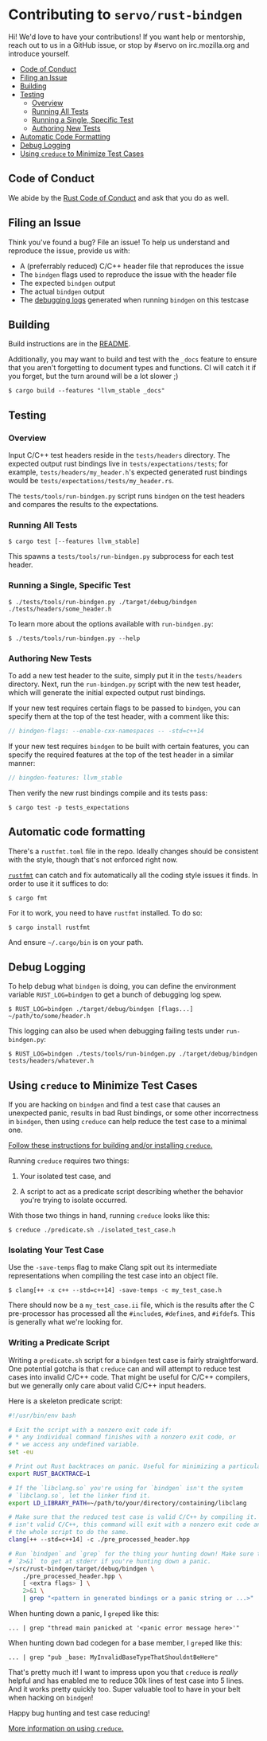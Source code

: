 # Contributing to `servo/rust-bindgen`

Hi! We'd love to have your contributions! If you want help or mentorship, reach
out to us in a GitHub issue, or stop by #servo on irc.mozilla.org and introduce
yourself.

* [Code of Conduct](#coc)
* [Filing an Issue](#issue)
* [Building](#building)
* [Testing](#tests)
  * [Overview](#tests-overview)
  * [Running All Tests](#tests-all)
  * [Running a Single, Specific Test](#tests-one)
  * [Authoring New Tests](#tests-new)
* [Automatic Code Formatting](#formatting)
* [Debug Logging](#logs)
* [Using `creduce` to Minimize Test Cases](#creduce)

## Code of Conduct <span id="coc"/>

We abide by the [Rust Code of Conduct][coc] and ask that you do as well.

[coc]: https://www.rust-lang.org/en-US/conduct.html

## Filing an Issue <span id="issue"/>

Think you've found a bug? File an issue! To help us understand and reproduce the
issue, provide us with:

* A (preferrably reduced) C/C++ header file that reproduces the issue
* The `bindgen` flags used to reproduce the issue with the header file
* The expected `bindgen` output
* The actual `bindgen` output
* The [debugging logs](#logs) generated when running `bindgen` on this testcase

## Building <span id="building"/>

Build instructions are in the [README](./README.md).

Additionally, you may want to build and test with the `_docs` feature to ensure
that you aren't forgetting to document types and functions. CI will catch it if
you forget, but the turn around will be a lot slower ;)

```
$ cargo build --features "llvm_stable _docs"
```

## Testing <span id="tests"/>

### Overview <span id="tests-overview"/>

Input C/C++ test headers reside in the `tests/headers` directory. The expected
output rust bindings live in `tests/expectations/tests`; for example,
`tests/headers/my_header.h`'s expected generated rust bindings would be
`tests/expectations/tests/my_header.rs`.

The `tests/tools/run-bindgen.py` script runs `bindgen` on the test headers and
compares the results to the expectations.

### Running All Tests <span id="tests-all"/>

```
$ cargo test [--features llvm_stable]
```

This spawns a `tests/tools/run-bindgen.py` subprocess for each test header.

### Running a Single, Specific Test <span id="tests-one"/>

```
$ ./tests/tools/run-bindgen.py ./target/debug/bindgen ./tests/headers/some_header.h
```

To learn more about the options available with `run-bindgen.py`:

```
$ ./tests/tools/run-bindgen.py --help
```

### Authoring New Tests <span id="tests-new"/>

To add a new test header to the suite, simply put it in the `tests/headers`
directory. Next, run the `run-bindgen.py` script with the new test header, which
will generate the initial expected output rust bindings.

If your new test requires certain flags to be passed to `bindgen`, you can
specify them at the top of the test header, with a comment like this:

```c
// bindgen-flags: --enable-cxx-namespaces -- -std=c++14
```

If your new test requires `bindgen` to be built with certain features, you can
specify the required features at the top of the test header in a similar manner:

```c
// bingden-features: llvm_stable
```

Then verify the new rust bindings compile and its tests pass:

```
$ cargo test -p tests_expectations
```

## Automatic code formatting <span id="formatting"/>

There's a `rustfmt.toml` file in the repo. Ideally changes should be consistent
with the style, though that's not enforced right now.

[`rustfmt`](https://github.com/rust-lang-nursery/rustfmt) can catch and fix
automatically all the coding style issues it finds. In order to use it it
suffices to do:

```
$ cargo fmt
```

For it to work, you need to have `rustfmt` installed. To do so:

```
$ cargo install rustfmt
```

And ensure `~/.cargo/bin` is on your path.

## Debug Logging <span id="logs"/>

To help debug what `bindgen` is doing, you can define the environment variable
`RUST_LOG=bindgen` to get a bunch of debugging log spew.

```
$ RUST_LOG=bindgen ./target/debug/bindgen [flags...] ~/path/to/some/header.h
```

This logging can also be used when debugging failing tests under
`run-bindgen.py`:

```
$ RUST_LOG=bindgen ./tests/tools/run-bindgen.py ./target/debug/bindgen tests/headers/whatever.h
```

## Using `creduce` to Minimize Test Cases <span id="creduce"/>

If you are hacking on `bindgen` and find a test case that causes an unexpected
panic, results in bad Rust bindings, or some other incorrectness in `bindgen`,
then using `creduce` can help reduce the test case to a minimal one.

[Follow these instructions for building and/or installing `creduce`.](https://github.com/csmith-project/creduce/blob/master/INSTALL)

Running `creduce` requires two things:

1. Your isolated test case, and

2. A script to act as a predicate script describing whether the behavior you're
   trying to isolate occurred.

With those two things in hand, running `creduce` looks like this:

    $ creduce ./predicate.sh ./isolated_test_case.h

### Isolating Your Test Case

Use the `-save-temps` flag to make Clang spit out its intermediate
representations when compiling the test case into an object file.

    $ clang[++ -x c++ --std=c++14] -save-temps -c my_test_case.h

There should now be a `my_test_case.ii` file, which is the results after the C
pre-processor has processed all the `#include`s, `#define`s, and `#ifdef`s. This
is generally what we're looking for.

### Writing a Predicate Script

Writing a `predicate.sh` script for a `bindgen` test case is fairly
straightforward. One potential gotcha is that `creduce` can and will attempt to
reduce test cases into invalid C/C++ code. That might be useful for C/C++
compilers, but we generally only care about valid C/C++ input headers.

Here is a skeleton predicate script:

```bash
#!/usr/bin/env bash

# Exit the script with a nonzero exit code if:
# * any individual command finishes with a nonzero exit code, or
# * we access any undefined variable.
set -eu

# Print out Rust backtraces on panic. Useful for minimizing a particular panic.
export RUST_BACKTRACE=1

# If the `libclang.so` you're using for `bindgen` isn't the system
# `libclang.so`, let the linker find it.
export LD_LIBRARY_PATH=~/path/to/your/directory/containing/libclang

# Make sure that the reduced test case is valid C/C++ by compiling it. If it
# isn't valid C/C++, this command will exit with a nonzero exit code and cause
# the whole script to do the same.
clang[++ --std=c++14] -c ./pre_processed_header.hpp

# Run `bindgen` and `grep` for the thing your hunting down! Make sure to include
# `2>&1` to get at stderr if you're hunting down a panic.
~/src/rust-bindgen/target/debug/bindgen \
    ./pre_processed_header.hpp \
    [ <extra flags> ] \
    2>&1 \
    | grep "<pattern in generated bindings or a panic string or ...>"
```

When hunting down a panic, I `grep`ed like this:

    ... | grep "thread main panicked at '<panic error message here>'"

When hunting down bad codegen for a base member, I `grep`ed like this:

    ... | grep "pub _base: MyInvalidBaseTypeThatShouldntBeHere"

That's pretty much it! I want to impress upon you that `creduce` is *really*
helpful and has enabled me to reduce 30k lines of test case into 5 lines. And it
works pretty quickly too. Super valuable tool to have in your belt when hacking
on `bindgen`!

Happy bug hunting and test case reducing!

[More information on using `creduce`.](https://embed.cs.utah.edu/creduce/using/)
